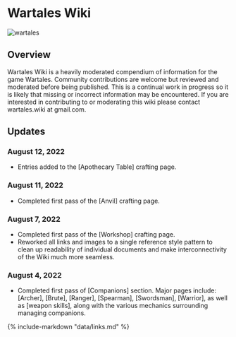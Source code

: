 # Wartales Wiki

![wartales](static/img/headers/wartales.gif)

## Overview
<p>Wartales Wiki is a heavily moderated compendium of information for the game Wartales. Community contributions are welcome but reviewed and moderated before being published. This is a continual work in progress so it is likely that missing or incorrect information may be encountered. If you are interested in contributing to or moderating this wiki please contact wartales.wiki at gmail.com.</p>

## Updates

### August 12, 2022
* Entries added to the [Apothecary Table] crafting page.

### August 11, 2022
* Completed first pass of the [Anvil] crafting page.

### August 7, 2022
* Completed first pass of the [Workshop] crafting page.
* Reworked all links and images to a single reference style pattern to clean up readability of individual documents and make interconnectivity of the Wiki much more seamless.

### August 4, 2022
* Completed first pass of [Companions] section. Major pages include: [Archer], [Brute], [Ranger], [Spearman], [Swordsman], [Warrior], as well as [weapon skills], along with the various mechanics surrounding managing companions.

{% include-markdown "data/links.md" %}
